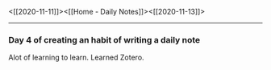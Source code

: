 <[[2020-11-11]]><[[Home - Daily Notes]]><[[2020-11-13]]>

---

### Day 4 of creating an habit of writing a daily note

Alot of learning to learn. Learned Zotero.